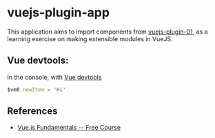 # vuejs-plugin-app

This application aims to import components from [vuejs-plugin-01][0], 
as a learning exercise on making extensible modules in VueJS. 

## Vue devtools:

In the console, with [Vue devtools][2]
```javascript
$vm0.newItem = 'Hi'
```

## References

* [Vue.js Fundamentals -- Free Course][1]

[0]: https://github.com/jakebrinkmann/vuejs-plugin-01/
[1]: https://vueschool.io/courses/vuejs-fundamentals
[2]: https://github.com/vuejs/vue-devtools